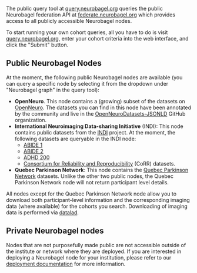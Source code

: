 The public query tool at [query.neurobagel.org](https://query.neurobagel.org)
queries the public Neurobagel federation API at [federate.neurobagel.org](https://federate.neurobagel.org)
which provides access to all publicly accessible Neurobagel nodes.

To start running your own cohort queries, 
all you have to do is visit [query.neurobagel.org](https://query.neurobagel.org),
enter your cohort criteria into the web interface, and click the "Submit" button.

## Public Neurobagel Nodes

At the moment, the following public Neurobagel nodes are available 
(you can query a specific node by selecting it from the dropdown under "Neurobagel graph" in the query tool):

- **OpenNeuro**. This node contains a (growing) subset of the datasets on [OpenNeuro](https://openneuro.org/).
  The datasets you can find in this node have been annotated by the community and live in the
  [OpenNeuroDatasets-JSONLD](https://github.com/OpenNeuroDatasets-jsonld) GitHub organization.
- **International Neuroimaging Data-sharing Initiative** (INDI): This node contains public datasets from the [INDI](https://fcon_1000.projects.nitrc.org/) project.
  At the moment, the following datasets are queryable in the INDI node:
    - [ABIDE 1](https://fcon_1000.projects.nitrc.org/indi/abide/abide_I.html)
    - [ABIDE 2](https://fcon_1000.projects.nitrc.org/indi/abide/abide_II.html)
    - [ADHD 200](https://fcon_1000.projects.nitrc.org/indi/adhd200/)
    - [Consortium for Reliability and Reproducibility](https://fcon_1000.projects.nitrc.org/indi/CoRR/html/) (CoRR) datasets.
- **Quebec Parkinson Network**: This node contains the [Quebec Parkinson Network](https://rpq-qpn.ca/en/home/) datasets.
  Unlike the other two public nodes, the Quebec Parkinson Network node will not return participant level details.

All nodes except for the Quebec Parkinson Network node allow you to download both participant-level information
and the corresponding imaging data (where available) for the cohorts you search. 
Downloading of imaging data is performed via [datalad](https://rpq-qpn.ca/en/home/).

## Private Neurobagel nodes

Nodes that are not purposefully made public are not accessible 
outside of the institute or network where they are deployed.
If you are interested in deploying a Neurobagel node for your institution,
please refer to our [deployment documentation](guide/getting_started.md) for more information.